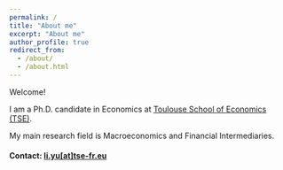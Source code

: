 ```yaml
---
permalink: /
title: "About me"
excerpt: "About me"
author_profile: true
redirect_from: 
  - /about/
  - /about.html
---
```


Welcome!

I am a Ph.D. candidate in Economics at [Toulouse School of Economics (TSE)](https://www.tse-fr.eu/). 

My main research field is Macroeconomics and Financial Intermediaries. 


#### Contact: [li.yu[at]tse-fr.eu](mailto:li.yu@tse-fr.eu)
